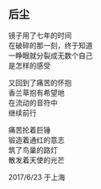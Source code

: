 ## 后尘

镜子用了七年的时间<br>
在破碎的那一刻，终于知道<br>
一睁眼就分裂成无数个自己<br>
是怎样的感受<br>

又回到了痛苦的怀抱<br>
香兰草抱有希望地<br>
在流动的音符中<br>
继续前行<br>

痛苦抡着巨锤<br>
锻造着通红的意志<br>
筑了鸟巢的路灯<br>
散发着天使的光芒<br>

2017/6/23 于上海
